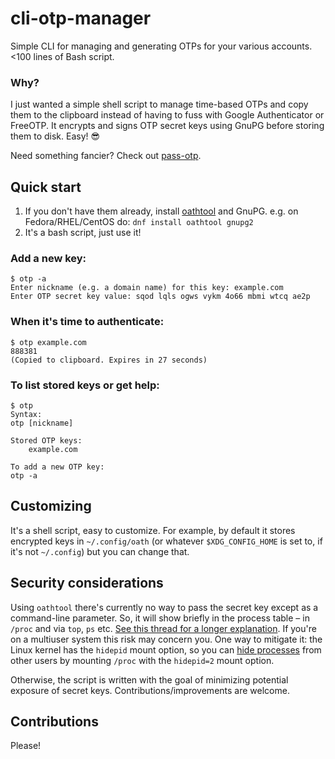 # cli-otp-manager
Simple CLI for managing and generating OTPs for your various accounts. &lt;100 lines of Bash script.

### Why?

I just wanted a simple shell script to manage time-based OTPs and copy them to the clipboard instead of having to fuss with Google Authenticator or FreeOTP. It encrypts and signs OTP secret keys using GnuPG before storing them to disk. Easy! :sunglasses:

Need something fancier? Check out [pass-otp](https://github.com/tadfisher/pass-otp).

## Quick start

1. If you don't have them already, install [oathtool](https://www.nongnu.org/oath-toolkit/) and GnuPG. e.g. on Fedora/RHEL/CentOS do: `dnf install oathtool gnupg2`
2. It's a bash script, just use it!

### Add a new key:
```
$ otp -a
Enter nickname (e.g. a domain name) for this key: example.com
Enter OTP secret key value: sqod lqls ogws vykm 4o66 mbmi wtcq ae2p
```

### When it's time to authenticate:
```
$ otp example.com
888381
(Copied to clipboard. Expires in 27 seconds)
```

### To list stored keys or get help:
```
$ otp
Syntax:
otp [nickname]

Stored OTP keys:
	example.com

To add a new OTP key:
otp -a
```
## Customizing
It's a shell script, easy to customize. For example, by default it stores encrypted keys in `~/.config/oath` (or whatever `$XDG_CONFIG_HOME` is set to, if it's not `~/.config`) but you can change that.

## Security considerations
Using `oathtool` there's currently no way to pass the secret key except as a command-line parameter. So, it will show briefly in the process table &ndash; in `/proc` and via `top`, `ps` etc. [See this thread for a longer explanation](https://gitlab.com/oath-toolkit/oath-toolkit/-/issues/6). If you're on a multiuser system this risk may concern you. One way to mitigate it: the Linux kernel has the `hidepid` mount option, so you can [hide processes](https://man7.org/linux/man-pages/man5/proc.5.html) from other users by mounting `/proc` with the `hidepid=2` mount option.

Otherwise, the script is written with the goal of minimizing potential exposure of secret keys. Contributions/improvements are welcome.

## Contributions
Please!

